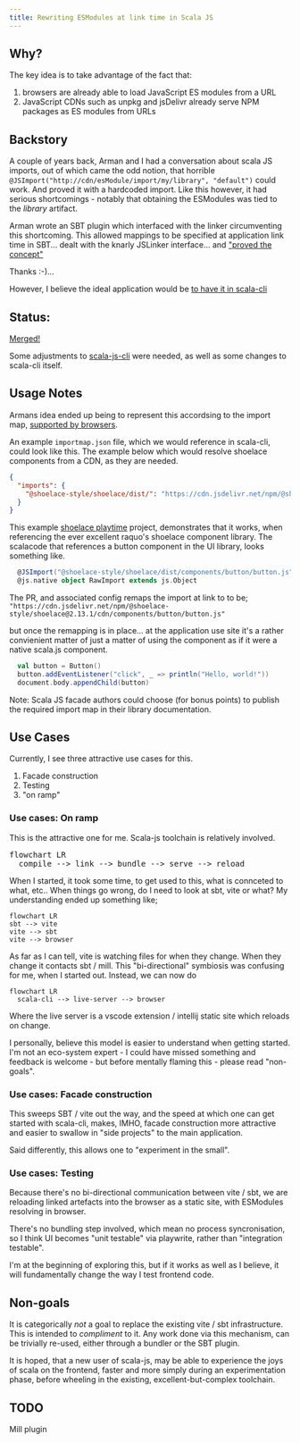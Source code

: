 ```yaml
---
title: Rewriting ESModules at link time in Scala JS
---
```


## Why?
The key idea is to take advantage of the fact that:

1. browsers are already able to load JavaScript ES modules from a URL
2. JavaScript CDNs such as unpkg and jsDelivr already serve NPM packages as ES modules from URLs

## Backstory

A couple of years back, Arman and I had a conversation about scala JS imports, out of which came the odd notion, that horrible `@JSImport("http://cdn/esModule/import/my/library", "default")` could work. And proved it with a hardcoded import. Like this however, it had serious shortcomings - notably that obtaining the ESModules was tied to the _library_ artifact.

Arman wrote an SBT plugin which interfaced with the linker circumventing this shortcoming. This allowed mappings to be specified at application link time in SBT... dealt with the knarly JSLinker interface... and ["proved the concept"](https://github.com/armanbilge/scalajs-importmap)

Thanks :-)...

However, I believe the ideal application would be [to have it in scala-cli](https://github.com/VirtusLab/scala-cli/discussions/1968#discussioncomment-5446977)

## Status:
[Merged!](https://github.com/VirtusLab/scala-cli/pull/2737)

Some adjustments to [scala-js-cli](https://github.com/VirtusLab/scala-js-cli/pull/47) were needed, as well as some changes to scala-cli itself.

## Usage Notes
Armans idea ended up being to represent this accordsing to the import map, [supported by browsers](https://developer.mozilla.org/en-US/docs/Web/HTML/Element/script/type/importmap#import_map_json_representation).

An example `importmap.json` file, which we would reference in scala-cli, could look like this. The example below which would resolve shoelace components from a CDN, as they are needed.

```json
{
  "imports": {
    "@shoelace-style/shoelace/dist/": "https://cdn.jsdelivr.net/npm/@shoelace-style/shoelace@2.13.1/cdn/"
  }
}
```
This example [shoelace playtime]() project, demonstrates that it works, when referencing the ever excellent raquo's shoelace component library. The scalacode that references a button component in the UI library, looks something like.

```scala
  @JSImport("@shoelace-style/shoelace/dist/components/button/button.js", JSImport.Namespace)
  @js.native object RawImport extends js.Object
```
The PR, and associated config remaps the import at link to to be;
`"https://cdn.jsdelivr.net/npm/@shoelace-style/shoelace@2.13.1/cdn/components/button/button.js"`

but once the remapping is in place... at the application use site it's a rather convienient matter of just a matter of using the component as if it were a native scala.js component.

```scala
  val button = Button()
  button.addEventListener("click", _ => println("Hello, world!"))
  document.body.appendChild(button)
```

Note: Scala JS facade authors could choose (for bonus points)  to publish the required import map in their library documentation.

## Use Cases

Currently, I see three attractive use cases for this.

1. Facade construction
2. Testing
3. "on ramp"

### Use cases: On ramp

This is the attractive one for me. Scala-js toolchain is relatively involved.

<pre class="mermaid">
flowchart LR
  compile --> link --> bundle --> serve --> reload
</pre>

When I started, it took some time, to get used to this, what is connceted to what, etc.. When things go wrong, do I need to look at sbt, vite or what? My understanding ended up something like;

```mermaid
flowchart LR
sbt --> vite
vite --> sbt
vite --> browser
```
As far as I can tell, vite is watching files for when they change. When they change it contacts sbt / mill. This "bi-directional" symbiosis was confusing for me, when I started out. Instead, we can now do

```mermaid
flowchart LR
  scala-cli --> live-server --> browser

```
Where the live server is a vscode extension / intellij static site which reloads on change.

I personally, believe this model is easier to understand when getting started. I'm not an eco-system expert - I could have missed something and feedback is welcome - but before mentally flaming this - please read "non-goals".

### Use cases: Facade construction

This sweeps SBT / vite out the way, and the speed at which one can get started with scala-cli, makes, IMHO, facade construction more attractive and easier to swallow in "side projects" to the main application.

Said differently, this allows one to "experiment in the small".

### Use cases: Testing

Because there's no bi-directional communication between vite / sbt, we are reloading linked artefacts into the browser as a static site, with ESModules resolving in browser.

There's no bundling step involved, which mean no process syncronisation, so I think UI becomes "unit testable" via playwrite, rather than "integration testable".

I'm at the beginning of exploring this, but if it works as well as I believe, it will fundamentally change the way I test frontend code.

## Non-goals

It is categorically _not_ a goal to replace the existing vite / sbt infrastructure. This is intended to _compliment_ to it. Any work done via this mechanism, can be trivially re-used, either through a bundler or the SBT plugin.

It is hoped, that a new user of scala-js, may be able to experience the joys of scala on the frontend, faster and more simply during an experimentation phase, before wheeling in the existing, excellent-but-complex toolchain.

## TODO
Mill plugin

